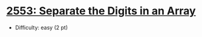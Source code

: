 # [2553: Separate the Digits in an Array](https://leetcode.com/problems/separate-the-digits-in-an-array/)
- Difficulty: easy (2 pt)
        